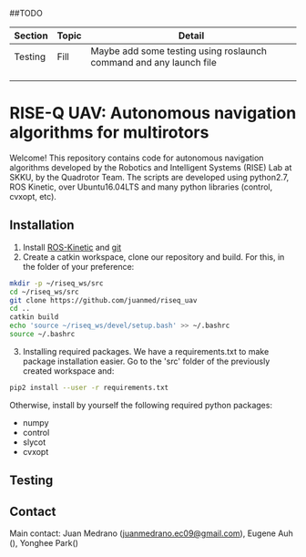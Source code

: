 ##TODO

|Section|Topic|Detail|
|---|---|---|
|Testing| Fill| Maybe add some testing using roslaunch command and any launch file|
||||
||||
||||


# RISE-Q UAV: Autonomous navigation algorithms for multirotors
Welcome! This repository contains code for autonomous navigation algorithms developed by the Robotics and Intelligent Systems (RISE) Lab at SKKU, by the Quadrotor Team. The scripts are developed using python2.7, ROS Kinetic, over Ubuntu16.04LTS and many python libraries (control, cvxopt, etc).


## Installation

1. Install [ROS-Kinetic](http://wiki.ros.org/kinetic/Installation/Ubuntu) and [git](https://help.ubuntu.com/lts/serverguide/git.html.en)
2. Create a catkin workspace, clone our repository and build. For this, in the folder of your preference:

```bash
mkdir -p ~/riseq_ws/src
cd ~/riseq_ws/src
git clone https://github.com/juanmed/riseq_uav
cd ..
catkin build
echo 'source ~/riseq_ws/devel/setup.bash' >> ~/.bashrc
source ~/.bashrc
```
3. Installing required packages. We have a requirements.txt to make package installation easier. Go to the 'src' folder of the previously created workspace and:


```bash
pip2 install --user -r requirements.txt
```

Otherwise, install by yourself the following required python packages:
* numpy
* control
* slycot
* cvxopt





## Testing 


## Contact

Main contact: Juan Medrano (juanmedrano.ec09@gmail.com), Eugene Auh (), Yonghee Park()



